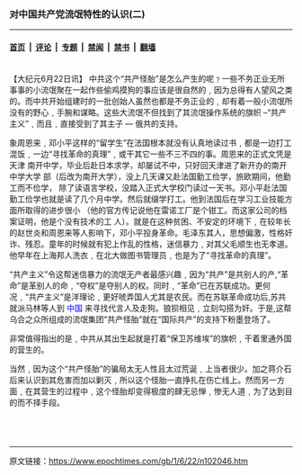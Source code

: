 ### 对中国共产党流氓特性的认识(二)

---

#### [首页](../../../..?n102046) &nbsp;|&nbsp; [评论](../../../../../epoch-comment?n102046) &nbsp;|&nbsp; [专题](../../../../../epoch-special?n102046) &nbsp;|&nbsp; [禁闻](../../../../../epoch-news?n102046) &nbsp;|&nbsp; [禁书](../../../../../books?n102046) &nbsp;|&nbsp; [翻墙](https://github.com/gfw-breaker/nogfw/blob/master/README.md?n102046)


<div class="post_content" id="artbody" itemprop="articleBody">
 <!-- article content begin -->
 <p>
  <font color="#ffffff">
   (http://www.epochtimes.com)
  </font>
  <br/>
  【大纪元6月22日讯】 中共这个“共产怪胎”是怎么产生的呢﹖一些不务正业无所事事的小流氓聚在一起作些偷鸡摸狗的事应该是很自然的﹐因为总得有人望风之类的。而中共开始组建时的一批创始人虽然也都是不务正业的﹐却有着一般小流氓所没有的野心﹐手腕和谋略。这些大流氓不但找到了其流氓操作系统的旗帜 –“共产主义”﹐而且﹐直接受到了其主子 — 俄共的支持。
 </p>
 <p>
  象周恩来﹐邓小平这样的“留学生”在法国根本就没有认真地读过书﹐都是一边打工混饭﹐一边“寻找革命的真理”﹐或干其它一些不三不四的事。周恩来的正式文凭是天津 南开中学，毕业后赴日本求学，却屡试不中，只好回天津进了新开办的南开中学大学 部（后改为南开大学），没上几天课又赴法国勤工俭学，旅欧期间，他勤工而不俭学， 除了读语言学校，没踏入正式大学校门读过一天书。邓小平赴法国勤工俭学也就是读了几个月中学。然后就缀学打工。他到法国后在学习工业技能方面所取得的进步很小 （他的官方传记说他在雷诺工厂是个钳工。而这家公司的档案证明，他是个没有技术的工 人）。就是在这种贫困、不安定的环境下﹐在较年长的赵世炎和周恩来等人影响下，邓小平投身革命。毛泽东其人，思想偏激，性格奸诈、残忍。童年的时候就有犯上作乱的性格，迷信暴力﹐对其父毛顺生也无孝道。他早年在上海邦人洗衣﹐在北大做图书管理员﹐也是为了“寻找革命的真理”。
 </p>
 <p>
  “共产主义”令这帮迷信暴力的流氓无产者最感兴趣﹐因为“共产”是共别人的产,“革命”是革别人的命﹐“夺权”是夺别人的权。同时﹐“革命”已在苏联成功。更何况﹐“共产主义”是洋理论﹐更好唬弄国人尤其是农民。而在苏联革命成功后,苏共就派马林等人到
  <ok href="http://www3.epochtimes.com/news/epochnews/main/2.html">
   <font color="blue">
    中国
   </font>
  </ok>
  来寻找代言人及走狗。狼狈相见﹐立刻勾搭为奸。于是,这帮乌合之众所组成的流氓集团“共产怪胎”就在“国际共产”的支持下粉墨登场了。
 </p>
 <p>
  非常值得指出的是﹐中共从其出生起就是打着“保卫苏维埃”的旗帜﹐干着里通外国的营生的。
 </p>
 <p>
  当然﹐因为这个“共产怪胎”的骗局太无人性且太过荒诞﹐上当者很少。加之蒋介石后来认识到其危害而加以剿灭﹐所以这个怪胎一直挣扎在伤亡线上。然而另一方面﹐在其营生的过程中﹐这个怪胎却变得极度的肆无忌惮﹐惨无人道﹐为了达到目的而不择手段。
  <br/>
  <font color="#ffffff">
   (http://www.dajiyuan.com)
  </font>
 </p>
 <div align="right">
  <span style="FONT-SIZE:12pt">
   <font color="#FFFFFF">
    <ok href="mailto:comment@epochtimes.com">
     ◆我的意见
    </ok>
   </font>
  </span>
 </div>
 <!-- article content end -->
 <div id="below_article_ad">
 </div>
</div>


---

原文链接：https://www.epochtimes.com/gb/1/6/22/n102046.htm